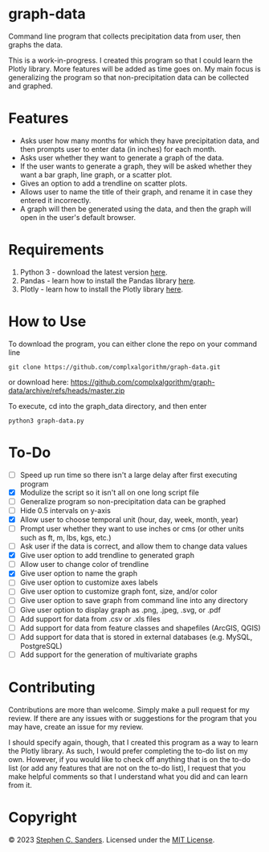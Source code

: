 # graph-data
Command line program that collects precipitation data from user, then graphs the data.

This is a work-in-progress. I created this program so that I could learn the Plotly library. More features will be added as time goes on. My main focus is generalizing the program so that non-precipitation data can be collected and graphed.

# Features
- Asks user how many months for which they have precipitation data, and then prompts user to enter data (in inches) for each month.
- Asks user whether they want to generate a graph of the data.
- If the user wants to generate a graph, they will be asked whether they want a bar graph, line graph, or a scatter plot.
- Gives an option to add a trendline on scatter plots.
- Allows user to name the title of their graph, and rename it in case they entered it incorrectly.
- A graph will then be generated using the data, and then the graph will open in the user's default browser.

# Requirements
1. Python 3 - download the latest version [here](https://www.python.org/downloads/).
2. Pandas - learn how to install the Pandas library [here](https://pandas.pydata.org/docs/getting_started/install.html).
3. Plotly - learn how to install the Plotly library [here](https://plotly.com/python/getting-started/#installation).

# How to Use
To download the program, you can either clone the repo on your command line
```
git clone https://github.com/complxalgorithm/graph-data.git
```
or download here: https://github.com/complxalgorithm/graph-data/archive/refs/heads/master.zip

To execute, cd into the graph_data directory, and then enter
```
python3 graph-data.py
```

# To-Do
- [ ] Speed up run time so there isn't a large delay after first executing program
- [X] Modulize the script so it isn't all on one long script file
- [ ] Generalize program so non-precipitation data can be graphed
- [ ] Hide 0.5 intervals on y-axis
- [X] Allow user to choose temporal unit (hour, day, week, month, year)
- [ ] Prompt user whether they want to use inches or cms (or other units such as ft, m, lbs, kgs, etc.)
- [ ] Ask user if the data is correct, and allow them to change data values
- [X] Give user option to add trendline to generated graph
- [ ] Allow user to change color of trendline
- [X] Give user option to name the graph
- [ ] Give user option to customize axes labels
- [ ] Give user option to customize graph font, size, and/or color
- [ ] Give user option to save graph from command line into any directory
- [ ] Give user option to display graph as .png, .jpeg, .svg, or .pdf
- [ ] Add support for data from .csv or .xls files
- [ ] Add support for data from feature classes and shapefiles (ArcGIS, QGIS)
- [ ] Add support for data that is stored in external databases (e.g. MySQL, PostgreSQL)
- [ ] Add support for the generation of multivariate graphs

# Contributing
Contributions are more than welcome. Simply make a pull request for my review. If there are any issues with or suggestions for the program that you may have, create an issue for my review.

I should specify again, though, that I created this program as a way to learn the Plotly library. As such, I would prefer completing the to-do list on my own. However, if you would like to check off anything that is on the to-do list (or add any features that are not on the to-do list), I request that you make helpful comments so that I understand what you did and can learn from it.

# Copyright
&copy; 2023 [Stephen C. Sanders](https://stephensanders.me). Licensed under the <a href="https://github.com/complxalgorithm/graph_data/blob/master/LICENSE">MIT License</a>.